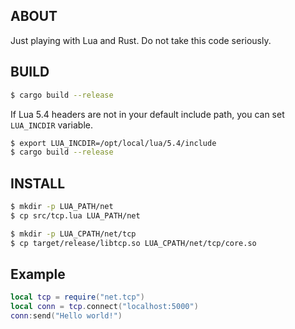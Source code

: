 ## ABOUT

Just playing with Lua and Rust. Do not take this code seriously.

## BUILD

```bash
$ cargo build --release
```

If Lua 5.4 headers are not in your default include path, you can set `LUA_INCDIR` variable.
```bash
$ export LUA_INCDIR=/opt/local/lua/5.4/include
$ cargo build --release
```

## INSTALL

```sh
$ mkdir -p LUA_PATH/net
$ cp src/tcp.lua LUA_PATH/net

$ mkdir -p LUA_CPATH/net/tcp
$ cp target/release/libtcp.so LUA_CPATH/net/tcp/core.so
```

## Example

```lua
local tcp = require("net.tcp")
local conn = tcp.connect("localhost:5000")
conn:send("Hello world!")
```